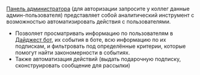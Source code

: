 [Панель администратора](http://62.204.42.70:8080/) (для авторизации запросите у коллег данные админ-пользователя) представляет собой аналитический инструмент с возможностью автоматизировать действия с пользователями. 
- Позволяет просматривать информацию по пользователям в [Дайджест бот](https://t.me/digestnews_bot), их события в боте, всю информацию по их подпискам, и фильтровать под определённые критерии, которые помогут найти закономерности в событиях. 
- Также автоматизация действий (выдать подарочную подписку, сконструировать сообщение для рассылки)